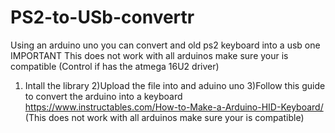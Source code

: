 # PS2-to-USb-convertr
Using an arduino uno you can convert and old ps2 keyboard into a usb one
IMPORTANT This does not work with all arduinos make sure your is compatible (Control if has the atmega 16U2 driver)         
1) Intall the library
2)Upload the file into and aduino uno
3)Follow this guide to convert the arduino into a keyboard https://www.instructables.com/How-to-Make-a-Arduino-HID-Keyboard/ (This does not work with all arduinos make sure your is compatible)
